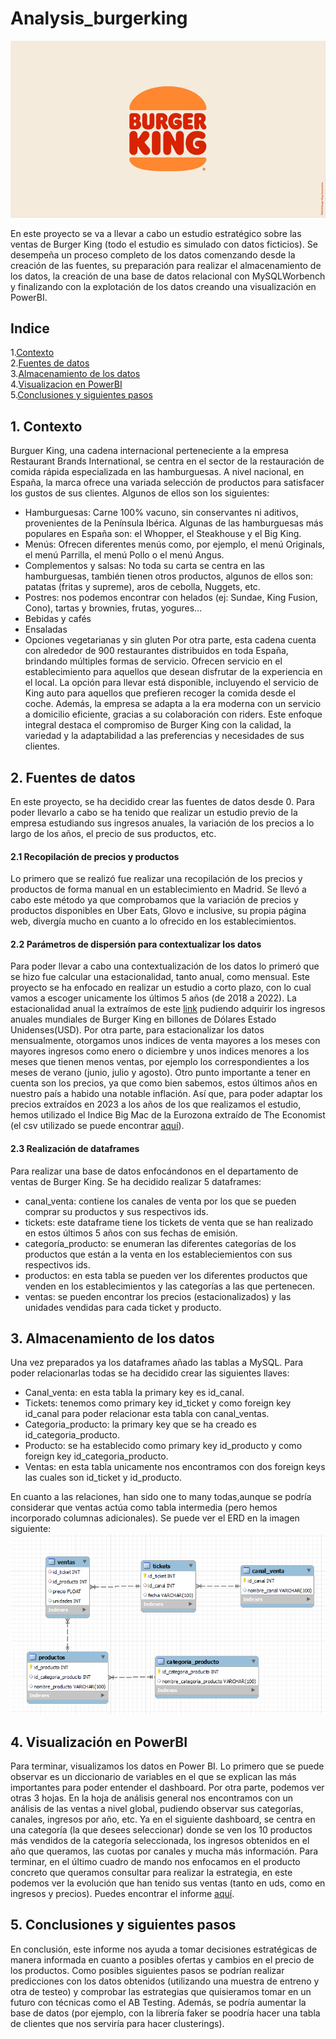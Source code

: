 #  Analysis_burgerking
![](https://github.com/Lidiavf1912/analysis_burgerking/blob/main/imagenes/logo_burgerking.png)

En este proyecto se va a llevar a cabo un estudio estratégico sobre las ventas de Burger King (todo el estudio es simulado con datos ficticios). Se desempeña un proceso completo de los datos comenzando desde la creación de las fuentes, su preparación para realizar el almacenamiento de los datos, la creación de una base de datos relacional con MySQLWorbench y finalizando con la explotación de los datos creando una visualización en PowerBI.

## Indice
1.[Contexto](#Contexto)\
2.[Fuentes de datos](#Fuentes_de_datos)\
3.[Almacenamiento de los datos](#Almacenamiento_de_los_datos)\
4.[Visualizacion en PowerBI](#Visualizacion_en_PowerBI)\
5.[Conclusiones y siguientes pasos](#Conclusiones_y_siguientes_pasos)

## 1. Contexto <a name="Contexto"/>
Burguer King, una cadena internacional perteneciente a la empresa Restaurant Brands
International, se centra en el sector de la restauración de comida rápida especializada en las
hamburguesas. A nivel nacional, en España, la marca ofrece una variada selección de productos
para satisfacer los gustos de sus clientes. Algunos de ellos son los siguientes:
- Hamburguesas: Carne 100% vacuno, sin conservantes ni aditivos, provenientes de la
Península Ibérica. Algunas de las hamburguesas más populares en España son: el Whopper, el
Steakhouse y el Big King.
- Menús: Ofrecen diferentes menús como, por ejemplo, el menú Originals, el menú
Parrilla, el menú Pollo o el menú Angus.
- Complementos y salsas: No toda su carta se centra en las hamburguesas, también tienen otros
productos, algunos de ellos son: patatas (fritas y supreme), aros de cebolla, Nuggets, etc.
- Postres: nos podemos encontrar con helados (ej: Sundae, King Fusion, Cono), tartas y
brownies, frutas, yogures…
- Bebidas y cafés
- Ensaladas
- Opciones vegetarianas y sin gluten
Por otra parte, esta cadena cuenta con alrededor de 900 restaurantes distribuidos en toda
España, brindando múltiples formas de servicio. Ofrecen servicio en el establecimiento para aquellos
que desean disfrutar de la experiencia en el local. La opción para llevar está disponible, incluyendo el
servicio de King auto para aquellos que prefieren recoger la comida desde el coche. Además, la empresa se
adapta a la era moderna con un servicio a domicilio eficiente, gracias a su colaboración con riders.
Este enfoque integral destaca el compromiso de Burger King con la calidad, la variedad y la
adaptabilidad a las preferencias y necesidades de sus clientes.

## 2. Fuentes de datos <a name="Fuentes_de_datos"/>
En este proyecto, se ha decidido crear las fuentes de datos desde 0. Para poder llevarlo a cabo se ha tenido que realizar un estudio previo de la empresa estudiando sus ingresos anuales, la variación de los precios a lo largo de los años, el precio de sus productos, etc.

#### 2.1 Recopilación de precios y productos 
Lo primero que se realizó fue realizar una recopilación de los precios y productos de forma manual en un establecimiento en Madrid. Se llevó a cabo este método ya que comprobamos que la variación de precios y productos disponibles en Uber Eats, Glovo e inclusive, su propia página web, divergía mucho en cuanto a lo ofrecido en los establecimientos. 

#### 2.2 Parámetros de dispersión para contextualizar los datos 
Para poder llevar a cabo una contextualización de los datos lo primeró que se hizo fue calcular una estacionalidad, tanto anual, como mensual.
Este proyecto se ha enfocado en realizar un estudio a corto plazo, con lo cual vamos a escoger unicamente los últimos 5 años (de 2018 a 2022). La estacionalidad anual la extraímos de este [link](https://www.statista.com/statistics/266462/burger-king-revenue/) pudiendo adquirir los ingresos anuales mundiales de Burger King en billones de Dólares Estado Unidenses(USD). 
Por otra parte, para estacionalizar los datos mensualmente, otorgamos unos indices de venta mayores a los meses con mayores ingresos como enero o diciembre y unos indices menores a los meses que tienen menos ventas, por ejemplo los correspondientes a los meses de verano (junio, julio y agosto).
Otro punto importante a tener en cuenta son los precios, ya que como bien sabemos, estos últimos años en nuestro país a habido una notable inflación. Así que, para poder adaptar los precios extraídos en 2023 a los años de los que realizamos el estudio, hemos utilizado el Indice Big Mac de la Eurozona extraído de The Economist (el csv utilizado se puede encontrar [aquí](https://github.com/TheEconomist/big-mac-data)). 

#### 2.3 Realización de dataframes
Para realizar una base de datos enfocándonos en el departamento de ventas de Burger King. Se ha decidido realizar 5 dataframes:
- canal_venta: contiene los canales de venta por los que se pueden comprar su productos y sus respectivos ids.
- tickets: este dataframe tiene los tickets de venta que se han realizado en estos últimos 5 años con sus fechas de emisión.
- categoría_producto: se enumeran las diferentes categorías de los productos que están a la venta en los estableciemientos con sus respectivos ids.
- productos: en esta tabla se pueden ver los diferentes productos que venden en los establecimientos y las categorías a las que pertenecen. 
- ventas: se pueden encontrar los precios (estacionalizados) y las unidades vendidas para cada ticket y producto.

## 3. Almacenamiento de los datos <a name="Almacenamiento_de_los_datos"/>
Una vez preparados ya los dataframes añado las tablas a MySQL. Para poder relacionarlas todas se ha decidido crear las siguientes llaves:
- Canal_venta: en esta tabla la primary key es id_canal.
- Tickets: tenemos como primary key id_ticket y como foreign key id_canal para poder relacionar esta tabla con canal_ventas.
- Categoria_producto: la primary key que se ha creado es id_categoria_producto.
- Producto: se ha establecido como primary key id_producto y como foreign key id_categoria_producto.
- Ventas: en esta tabla unicamente nos encontramos con dos foreign keys las cuales son id_ticket y id_producto.

En cuanto a las relaciones, han sido one to many todas,aunque se podría considerar que ventas actúa como tabla intermedia (pero hemos incorporado columnas adicionales). 
Se puede ver el ERD en la imagen siguiente: 
![](https://github.com/Lidiavf1912/analysis_burgerking/blob/main/imagenes/esquema_erd.png)

## 4. Visualización en PowerBI <a name="Visualizacion_en_PowerBI"/>
Para terminar, visualizamos los datos en Power BI. Lo primero que se puede observar es un diccionario de variables en el que se explican las más importantes para poder entender el dashboard. Por otra parte, podemos ver otras 3 hojas. En la hoja de análisis general nos encontramos con un análisis de las ventas a nivel global, pudiendo observar sus categorías, canales, ingresos por año, etc. Ya en el siguiente dashboard, se centra en una categoría (la que desees seleccionar) donde se ven los 10 productos más vendidos de la categoría seleccionada, los ingresos obtenidos en el año que queramos, las cuotas por canales y mucha más información. Para terminar, en el último cuadro de mando nos enfocamos en el producto concreto que queramos consultar para realizar la estrategia, en este podemos ver la evolución que han tenido sus ventas (tanto en uds, como en ingresos y precios). Puedes encontrar el informe [aquí](https://github.com/Lidiavf1912/analysis_burgerking/blob/main/visualizacion/analisis_burgerking.pbix).

## 5. Conclusiones y siguientes pasos <a name="Conclusiones_y_siguientes_pasos"/>
En conclusión, este informe nos ayuda a tomar decisiones estratégicas de manera informada en cuanto a posibles ofertas y cambios en el precio de los productos. Como posibles siguientes pasos se podrían realizar predicciones con los datos obtenidos (utilizando una muestra de entreno y otra de testeo) y comprobar las estrategias que quisieramos tomar en un futuro con técnicas como el AB Testing. Además, se podría aumentar la base de datos (por ejemplo, con la librería faker se poodría hacer una tabla de clientes que nos serviría para hacer clusterings).
